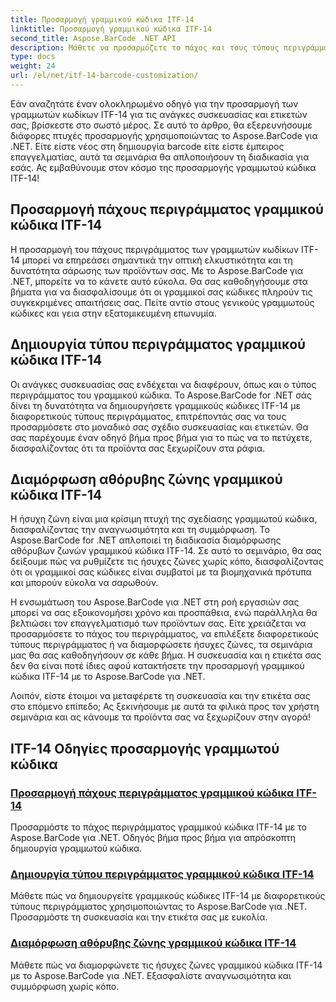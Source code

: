 ```yaml
---
title: Προσαρμογή γραμμικού κώδικα ITF-14
linktitle: Προσαρμογή γραμμικού κώδικα ITF-14
second_title: Aspose.BarCode .NET API
description: Μάθετε να προσαρμόζετε το πάχος και τους τύπους περιγράμματος του γραμμικού κώδικα ITF-14 με το Aspose.BarCode για .NET. Βελτιστοποιήστε τη συσκευασία και τις ετικέτες σας χωρίς κόπο.
type: docs
weight: 24
url: /el/net/itf-14-barcode-customization/
---
```

Εάν αναζητάτε έναν ολοκληρωμένο οδηγό για την προσαρμογή των γραμμωτών κωδίκων ITF-14 για τις ανάγκες συσκευασίας και ετικετών σας, βρίσκεστε στο σωστό μέρος. Σε αυτό το άρθρο, θα εξερευνήσουμε διάφορες πτυχές προσαρμογής χρησιμοποιώντας το Aspose.BarCode για .NET. Είτε είστε νέος στη δημιουργία barcode είτε είστε έμπειρος επαγγελματίας, αυτά τα σεμινάρια θα απλοποιήσουν τη διαδικασία για εσάς. Ας εμβαθύνουμε στον κόσμο της προσαρμογής γραμμωτού κώδικα ITF-14!

## Προσαρμογή πάχους περιγράμματος γραμμικού κώδικα ITF-14
Η προσαρμογή του πάχους περιγράμματος των γραμμωτών κωδίκων ITF-14 μπορεί να επηρεάσει σημαντικά την οπτική ελκυστικότητα και τη δυνατότητα σάρωσης των προϊόντων σας. Με το Aspose.BarCode για .NET, μπορείτε να το κάνετε αυτό εύκολα. Θα σας καθοδηγήσουμε στα βήματα για να διασφαλίσουμε ότι οι γραμμικοί σας κώδικες πληρούν τις συγκεκριμένες απαιτήσεις σας. Πείτε αντίο στους γενικούς γραμμωτούς κώδικες και γεια στην εξατομικευμένη επωνυμία.

## Δημιουργία τύπου περιγράμματος γραμμικού κώδικα ITF-14
Οι ανάγκες συσκευασίας σας ενδέχεται να διαφέρουν, όπως και ο τύπος περιγράμματος του γραμμικού κώδικα. Το Aspose.BarCode for .NET σάς δίνει τη δυνατότητα να δημιουργήσετε γραμμικούς κώδικες ITF-14 με διαφορετικούς τύπους περιγράμματος, επιτρέποντάς σας να τους προσαρμόσετε στο μοναδικό σας σχέδιο συσκευασίας και ετικετών. Θα σας παρέχουμε έναν οδηγό βήμα προς βήμα για το πώς να το πετύχετε, διασφαλίζοντας ότι τα προϊόντα σας ξεχωρίζουν στα ράφια.

## Διαμόρφωση αθόρυβης ζώνης γραμμικού κώδικα ITF-14
Η ήσυχη ζώνη είναι μια κρίσιμη πτυχή της σχεδίασης γραμμωτού κώδικα, διασφαλίζοντας την αναγνωσιμότητα και τη συμμόρφωση. Το Aspose.BarCode for .NET απλοποιεί τη διαδικασία διαμόρφωσης αθόρυβων ζωνών γραμμικού κώδικα ITF-14. Σε αυτό το σεμινάριο, θα σας δείξουμε πώς να ρυθμίζετε τις ήσυχες ζώνες χωρίς κόπο, διασφαλίζοντας ότι οι γραμμικοί σας κώδικες είναι συμβατοί με τα βιομηχανικά πρότυπα και μπορούν εύκολα να σαρωθούν.

Η ενσωμάτωση του Aspose.BarCode για .NET στη ροή εργασιών σας μπορεί να σας εξοικονομήσει χρόνο και προσπάθεια, ενώ παράλληλα θα βελτιώσει τον επαγγελματισμό των προϊόντων σας. Είτε χρειάζεται να προσαρμόσετε το πάχος του περιγράμματος, να επιλέξετε διαφορετικούς τύπους περιγράμματος ή να διαμορφώσετε ήσυχες ζώνες, τα σεμινάρια μας θα σας καθοδηγήσουν σε κάθε βήμα. Η συσκευασία και η ετικέτα σας δεν θα είναι ποτέ ίδιες αφού κατακτήσετε την προσαρμογή γραμμικού κώδικα ITF-14 με το Aspose.BarCode για .NET.

Λοιπόν, είστε έτοιμοι να μεταφέρετε τη συσκευασία και την ετικέτα σας στο επόμενο επίπεδο; Ας ξεκινήσουμε με αυτά τα φιλικά προς τον χρήστη σεμινάρια και ας κάνουμε τα προϊόντα σας να ξεχωρίζουν στην αγορά!
## ITF-14 Οδηγίες προσαρμογής γραμμωτού κώδικα
### [Προσαρμογή πάχους περιγράμματος γραμμικού κώδικα ITF-14](./itf-14-barcode-border-thickness-customization/)
Προσαρμόστε το πάχος περιγράμματος γραμμικού κώδικα ITF-14 με το Aspose.BarCode για .NET. Οδηγός βήμα προς βήμα για απρόσκοπτη δημιουργία γραμμωτού κώδικα.
### [Δημιουργία τύπου περιγράμματος γραμμικού κώδικα ITF-14](./itf-14-barcode-border-type-generation/)
Μάθετε πώς να δημιουργείτε γραμμικούς κώδικες ITF-14 με διαφορετικούς τύπους περιγράμματος χρησιμοποιώντας το Aspose.BarCode για .NET. Προσαρμόστε τη συσκευασία και την ετικέτα σας με ευκολία.
### [Διαμόρφωση αθόρυβης ζώνης γραμμικού κώδικα ITF-14](./itf-14-barcode-quiet-zone-configuration/)
Μάθετε πώς να διαμορφώνετε τις ήσυχες ζώνες γραμμικού κώδικα ITF-14 με το Aspose.BarCode για .NET. Εξασφαλίστε αναγνωσιμότητα και συμμόρφωση χωρίς κόπο.